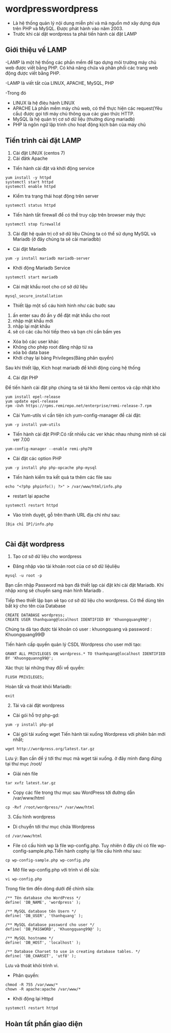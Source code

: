 # wordpresswordpress
- Là hệ thống quản lý nội dung miễn phí và mã nguồn mở xây dựng dựa trên PHP và MySQL. Được phát hành vào năm 2003.
- Trước khi cài dặt wordpress ta phải tiến hành cài đặt LAMP
## Giới thiệu về LAMP
-LAMP là một hệ thống các phần mềm để tạo dựng môi trường máy chủ web được viết bằng PHP. Có khả năng chứa và phân phối các trang web động được viết bằng PHP.

-LAMP là viết tắt của LINUX, APACHE, MySQL, PHP

-Trong đó 
- LINUX là hệ đièu hành LINUX
- APACHE Là phần mềm máy chủ web, có thể thực hiện các request(Yêu cầu) được gọi tới máy chủ thông qua các giao thức HTTP.
- MySQL là hệ quản trị cơ sở dữ liệu (thường dùng mariadb)
- PHP là ngôn ngữ lập trình cho hoạt động kịch bản của máy chủ
## Tiến trình cài đặt LAMP
1. Cài đặt LINUX (centos 7)
2. Cài đătk Apache
- Tiến hành cài đặt và khởi động service
```
yum install -y httpd
systemctl start httpd
systemctl enable httpd
```
- Kiểm tra trạng thái hoạt động trên server
```
systemctl status httpd
```
- Tiến hành tắt firewall để có thể truy cập trên browser máy thực
```
systemctl stop firewalld
```
3. Cài đặt hệ quản trị cở sở dữ liệu
Chúng ta có thể sử dụng MySQL và Mariadb (ở đây chúng ta sẽ cài mariadbb)
- Cài đặt Mariadb
```
yum -y install mariadb mariadb-server
```
- Khởi động Mariadb Service
```
systemctl start mariadb
```
- Cài mật khẩu root cho cơ sở dữ liệu 
```
mysql_secure_installation
```
- Thiết lập một số cáu hinh hình như các bước sau
1. ấn enter sau đó ấn y để đặt mật khẩu cho root
2. nhập mật khẩu mới
3. nhập lại mật khẩu 
4. sẽ có các câu hỏi tiếp theo và bạn chỉ cần bấm yes
- Xóa bỏ các user khác
- Không cho phép root đăng nhập từ xa
- xóa bỏ data base
- Khởi chạy lại bảng Privileges(Bảng phân quyền)

Sau khi thiết lập, Kích hoạt mariadb để khởi động cùng hệ thống

4. Cài đặt PHP

Để tiến hành cài đặt php chúng ta sẽ tải kho Remi centos và cập nhật kho
```
yum install epel-release
yum update epel-release
rpm -Uvh https://rpms.remirepo.net/enterprise/remi-release-7.rpm
```
- Cài Yum-utils vì cần tiện ích yum-config-manager để cài đặt:
```
yum -y install yum-utils
```
- Tiến hành cài đặt PHP.Có rất nhiều các ver khác nhau nhưng mình sẽ cài ver 7.00
```
yum-config-manager --enable remi-php70
```
- Cài đặt các option PHP
```
yum -y install php php-opcache php-mysql
```
- Tiến hành kiểm tra kết quả ta thêm các file sau
```
echo "<?php phpinfo(); ?>" > /var/www/html/info.php
```
- restart lại apache
```
systemctl restart httpd
```
- Vào trình duyệt, gỗ trên thanh URL địa chỉ như sau:
```
[Địa chỉ IP]/info.php
```
![]()
## Cài đặt wordpress
1. Tạo cơ sở dữ liệu cho wordpress 
- Đăng nhập vào tài khoản root của cơ sở dữ liệuliệu
```
mysql -u root -p
```
Bạn cần nhập Password mà bạn đã thiết lạp cài đặt khi cài đặt Mariadb. Khi nhập xong sẽ chuyển sang màn hình Mariadb .

Tiếp theo thiết lập bạn sẽ tạo cơ sở dữ liệu cho wordpress. Có thể dùng tên bất kỳ cho tên của Database
```
CREATE DATABASE wordpress;
CREATE USER thanhquang@localhost IDENTIFIED BY 'Khuongquang99@';
```
Chúng ta dã tạo được tài khoản có user : khuongquang và password : Khuongquang99@

Tiến hành cấp quyền quản lý CSDL Wordpress cho user mới tạo:
```
GRANT ALL PRIVILEGES ON wordpress.* TO thanhquang@localhost IDENTIFIED BY 'Khuongquanng99@';
```
Xác thực lại những thay đổi về quyền:
```
FLUSH PRIVILEGES;
```
Hoàn tất và thoát khỏi Mariadb:
```
exit
```
2. Tải và cài đặt wordpress

- Cài gói hỗ trợ php-gd:
```
yum -y install php-gd
```
- Cài gói tải xuống wget Tiến hành tải xuống Wordpress với phiên bản mới nhất;
```
wget http://wordpress.org/latest.tar.gz
```
Lưu ý: Bạn cần để ý tới thư mục mà wget tải xuống. ở đây mình đang đứng tại thư mục /root/
- Giải nén file
```
tar xvfz latest.tar.gz
```
- Copy các file trong thư mục sau WordPress tới đường dẫn /var/www/html
```
cp -Rvf /root/wordpress/* /var/www/html
```
3. Cấu hình wordpress

- Di chuyển tới thư mục chứa Wordpress
``` 
cd /var/www/html
```
- File có cấu hình wp là file wp-config.php. Tuy nhiên ở đây chỉ có file wp-config-sample.php.Tiến hành cophy lại file cấu hình như sau:
```
cp wp-config-sample.php wp-config.php
```
- Mở file wp-config.php với trình vi để sửa:
```
vi wp-config.php
```
Trong file tìm đến dòng dưới để chỉnh sửa:

```
/** Tên database cho WordPress */
define( 'DB_NAME', 'wordpress' );

/** MySQL database tên Usern */
define( 'DB_USER', 'thanhquang' );

/** MySQL database password cho user */
define( 'DB_PASSWORD', 'Khuongquang99@' );

/** MySQL hostname */
define( 'DB_HOST', 'localhost' );

/** Database Charset to use in creating database tables. */
define( 'DB_CHARSET', 'utf8' );
```
Lưu và thoát khỏi trình vi.
- Phân quyền:
```
chmod -R 755 /var/www/*
chown -R apache:apache /var/www/*
```
- Khởi động lại Httpd
```
systemctl restart httpd
```
## Hoàn tất phần giao diện

